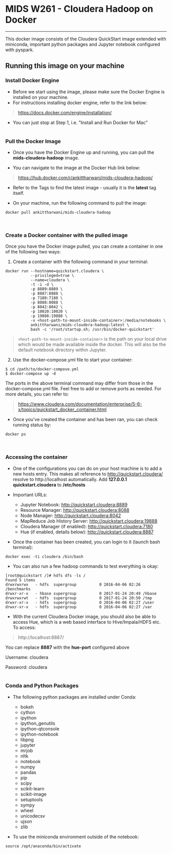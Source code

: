 # MIDS W261 - Cloudera Hadoop on Docker

---
This docker image consists of the Cloudera QuickStart image extended with miniconda, important python packages and Jupyter notebook configured with pyspark.

## Running this image on your machine

### Install Docker Engine
* Before we start using the image, please make sure the Docker Engine is installed on your machine.
* For instructions installing docker engine, refer to the link below:
> https://docs.docker.com/engine/installation/

* You can just stop at Step 1, i.e. "Install and Run Docker for Mac"
<br /><br />

### Pull the Docker Image
* Once you have the Docker Engine up and running, you can pull the **mids-cloudera-hadoop** image.

* You can navigate to the image at the Docker Hub link below:
> https://hub.docker.com/r/ankittharwani/mids-cloudera-hadoop/

* Refer to the Tags to find the latest image - usually it is the **latest** tag itself.

* On your machine, run the following command to pull the image:
```
docker pull ankittharwani/mids-cloudera-hadoop
```
<br />

### Create a Docker container with the pulled image
Once you have the Docker image pulled, you can create a container in one of the following two ways:

1. Create a container with the following command in your terminal:

```
docker run --hostname=quickstart.cloudera \
           --privileged=true \
           --name=cloudera \
           -t -i -d \
           -p 8889:8889 \
           -p 8887:8888 \
           -p 7180:7180 \
           -p 8088:8088 \
           -p 8042:8042 \
           -p 10020:10020 \
           -p 19888:19888 \
           -v <host-path-to-mount-inside-container>:/media/notebooks \
           ankittharwani/mids-cloudera-hadoop:latest \
           bash -c '/root/startup.sh; /usr/bin/docker-quickstart'
```
> `<host-path-to-mount-inside-container>` is the path on your local drive which would be made available inside the docker. This will also be the default notebook directory within Jupyter.

2. Use the docker-compose.yml file to start your container:

```
$ cd /path/to/docker-compose.yml
$ docker-compose up -d
```

The ports in the above terminal command may differ from those in the docker-compose.yml file. Feel free to add or remove ports as needed. For more details, you can refer to:
> https://www.cloudera.com/documentation/enterprise/5-6-x/topics/quickstart_docker_container.html

* Once you've created the container and has been ran, you can check running status by:
```
docker ps
```
<br />

### Accessing the container

* One of the configurations you can do on your host machine is to add a new hosts entry. This makes all reference to http://quickstart.cloudera/ resolve to http://localhost automatically.
Add **127.0.0.1 quickstart.cloudera** to **/etc/hosts**

* Important URLs:
	* Jupyter Notebook: http://quickstart.cloudera:8889
	* Resource Manager: http://quickstart.cloudera:8088
	* Node Manager: http://quickstart.cloudera:8042
	* MapReduce Job History Server: http://quickstart.cloudera:19888
	* Cloudera Manager (if enabled): http://quickstart.cloudera:7180
	* Hue (if enabled, details below): http://quickstart.cloudera:8887

* Once the container has been created, you can login to it (launch bash terminal):
```
docker exec -ti cloudera /bin/bash
```

* You can also run a few hadoop commands to test everything is okay:
```
[root@quickstart /]# hdfs dfs -ls /
Found 5 items
drwxrwxrwx   - hdfs  supergroup          0 2016-04-06 02:26 /benchmarks
drwxr-xr-x   - hbase supergroup          0 2017-01-24 20:49 /hbase
drwxrwxrwt   - hdfs  supergroup          0 2017-01-24 20:50 /tmp
drwxr-xr-x   - hdfs  supergroup          0 2016-04-06 02:27 /user
drwxr-xr-x   - hdfs  supergroup          0 2016-04-06 02:27 /var
```

* With the current Cloudera Docker image, you should also be able to access Hue, which is a web based interface to Hive/Impala/HDFS etc. To access:

> http://localhost:8887/

You can replace **8887** with the **hue-port** configured above

Username: cloudera

Password: cloudera
<br /><br />

### Conda and Python Packages

* The following python packages are installed under Conda:
	* bokeh
	* cython
	* ipython
	* ipython_genutils
	* ipython-qtconsole
	* ipython-notebook
	* libpng
	* jupyter
	* mrjob
	* nltk
	* notebook
	* numpy
	* pandas
	* pip
	* scipy
	* scikit-learn
	* scikit-image
	* setuptools
	* sympy
	* wheel
	* unicodecsv
	* ujson
	* zlib

* To use the miniconda environment outside of the notebook:
```
source /opt/anaconda/bin/activate
```